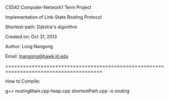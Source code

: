CS542 Computer-Network1 Term Project


Implementation of Link-State Routing Protocol

Shortest-path: Dijkstra's algorithm


Created on: Oct 31, 2013

Author: Long Nangong

Email: lnangong@hawk.iit.edu

=======================================================================================

How to Compile:

g++ routingMain.cpp heap.cpp shortestPath.cpp -o routing

